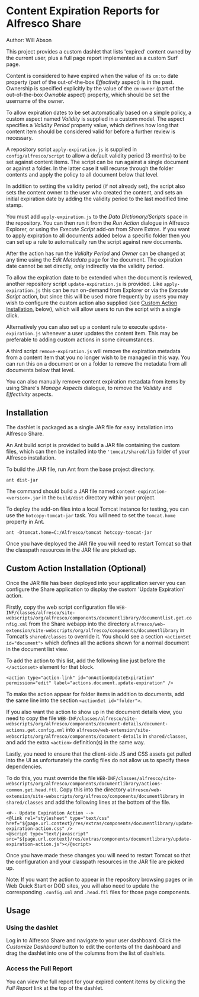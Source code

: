 Content Expiration Reports for Alfresco Share
=============================================

Author: Will Abson

This project provides a custom dashlet that lists 'expired' content owned by the current user, plus a full page report implemented as a custom Surf page.

Content is considered to have expired when the value of its `cm:to` date property (part of the out-of-the-box _Effectivity_ aspect) is in the past. Ownership is specified explicitly by the value of the `cm:owner` (part of the out-of-the-box _Ownable_ aspect) property, which should be set the username of the owner.

To allow expiration dates to be set automatically based on a simple policy, a custom aspect named _Validity_ is supplied in a custom model. The aspect specifies a _Validity Period_ property value, which defines how long that content item should be considered valid for before a further review is necessary.

A repository script `apply-expiration.js` is supplied in `config/alfresco/script` to allow a default validity period (3 months) to be set against content items. The script can be run against a single document or against a folder. In the latter case it will recurse through the folder contents and apply the policy to all document below that level.

In addition to setting the validity period (if not already set), the script also sets the content owner to the user who created the content, and sets an initial expiration date by adding the validity period to the last modified time stamp.

You must add `apply-expiration.js` to the _Data Dictionary/Scripts_ space in the repository. You can then run it from the _Run Action_ dialogue in Alfresco Explorer, or using the _Execute Script_ add-on from Share Extras. If you want to apply expiration to all documents added below a specific folder then you can set up a rule to automatically run the script against new documents.

After the action has run the _Validity Period_ and _Owner_ can be changed at any time using the _Edit Metadata_ page for the document. The expiration date cannot be set directly, only indirectly via the validity period.

To allow the expiration date to be extended when the document is reviewed, another repository script `update-expiration.js` is provided. Like `apply-expiration.js` this can be run on-demand from Explorer or via the _Execute Script_ action, but since this will be used more frequently by users you may wish to configure the custom action also supplied (see [Custom Action Installation](#Custom-Action-Installation), below), which will allow users to run the script with a single click.

Alternatively you can also set up a content rule to execute `update-expiration.js` whenever a user updates the content item. This may be preferable to adding custom actions in some circumstances.

A third script `remove-expiration.js` will remove the expiration metadata from a content item that you no longer wish to be managed in this way. You can run this on a document or on a folder to remove the metadata from all documents below that level.

You can also manually remove content expiration metadata from items by using Share's _Manage Aspects_ dialogue, to remove the _Validity_ and _Effectivity_ aspects.

Installation
------------

The dashlet is packaged as a single JAR file for easy installation into Alfresco Share.

An Ant build script is provided to build a JAR file containing the custom files, which can then be installed into the `'tomcat/shared/lib` folder of your Alfresco installation.

To build the JAR file, run Ant from the base project directory.

    ant dist-jar

The command should build a JAR file named `content-expiration-<version>.jar` in the `build/dist` directory within your project.

To deploy the add-on files into a local Tomcat instance for testing, you can use the `hotcopy-tomcat-jar` task. You will need to set the `tomcat.home` property in Ant.

    ant -Dtomcat.home=C:/Alfresco/tomcat hotcopy-tomcat-jar

Once you have deployed the JAR file you will need to restart Tomcat so that the classpath resources in the JAR file are picked up.

Custom Action Installation (Optional)
-------------------------------------

Once the JAR file has been deployed into your application server you can configure the Share application to display the custom 'Update Expiration' action.

Firstly, copy the web script configuration file `WEB-INF/classes/alfresco/site-webscripts/org/alfresco/components/documentlibrary/documentlist.get.config.xml` from the Share webapp into the directory 
`alfresco/web-extension/site-webscripts/org/alfresco/components/documentlibrary` in Tomcat’s `shared/classes` to override it. You should see a section `<actionSet id="document">` which defines all the actions shown for a normal document in the document list view.

To add the action to this list, add the following line just before the `</actionset>` element for that block.

    <action type="action-link" id="onActionUpdateExpiration" permission="edit" label="actions.document.update-expiration" />

To make the action appear for folder items in addition to documents, add the same line into the section `<actionSet id="folder">`.

If you also want the action to show up in the document details view, you need to copy the file `WEB-INF/classes/alfresco/site-webscripts/org/alfresco/components/document-details/document-actions.get.config.xml` into `alfresco/web-extension/site-webscripts/org/alfresco/components/document-details` in `shared/classes`, and add the extra `<action>` definition(s) in the same way.

Lastly, you need to ensure that the client-side JS and CSS assets get pulled into the UI as unfortunately the config files do not allow us to specify these dependencies.

To do this, you must override the file `WEB-INF/classes/alfresco/site-webscripts/org/alfresco/components/documentlibrary/actions-common.get.head.ftl`. Copy this into the directory `alfresco/web-extension/site-webscripts/org/alfresco/components/documentlibrary` in `shared/classes` and add the following lines at the bottom of the file.

    <#-- Update Expiration Action -->
    <@link rel="stylesheet" type="text/css" href="${page.url.context}/res/extras/components/documentlibrary/update-expiration-action.css" />
    <@script type="text/javascript" src="${page.url.context}/res/extras/components/documentlibrary/update-expiration-action.js"></@script>

Once you have made these changes you will need to restart Tomcat so that the configuration and your classpath resources in the JAR file are picked up.

Note: If you want the action to appear in the repository browsing pages or in Web Quick Start or DOD sites, you will also need to update the corresponding `.config.xml` and `.head.ftl` files for those page components.

## Usage

### Using the dashlet

Log in to Alfresco Share and navigate to your user dashboard. Click the _Customize Dashboard_ button to edit the contents of the dashboard and drag the dashlet into one of the columns from the list of dashlets.

### Access the Full Report

You can view the full report for your expired content items by clicking the _Full Report_ link at the top of the dashlet.